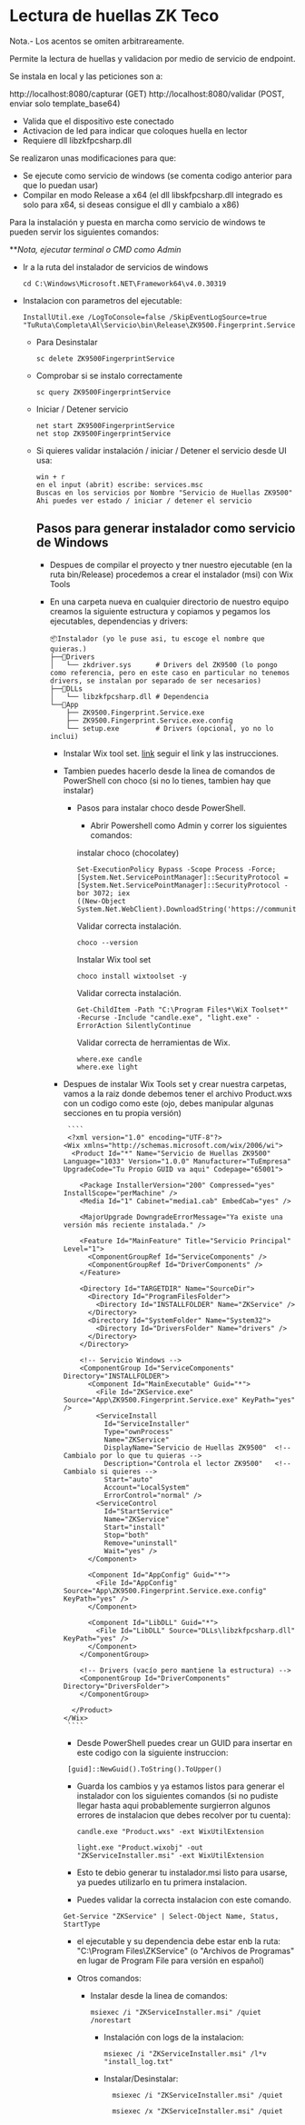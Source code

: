# Lectura de huellas ZK Teco 

Nota.- Los acentos se omiten arbitrareamente.

Permite la lectura de huellas y validacion por medio de servicio de endpoint.

Se instala en local y las peticiones son a:

http://localhost:8080/capturar (GET)
http://localhost:8080/validar  (POST, enviar solo template_base64)

* Valida que el dispositivo este conectado
* Activacion de led para indicar que coloques huella en lector
* Requiere dll libzkfpcsharp.dll

Se realizaron unas modificaciones para que:

* Se ejecute como servicio de windows (se comenta codigo anterior para que lo puedan usar)
* Compilar en modo Release a x64 (el dll libskfpcsharp.dll integrado es solo para x64, si deseas consigue el dll y cambialo a x86)

Para la instalación y puesta en marcha como servicio de windows te pueden servir los siguientes comandos:

***Nota, ejecutar terminal o CMD como Admin*

* Ir a la ruta del instalador de servicios de windows

  ````
  cd C:\Windows\Microsoft.NET\Framework64\v4.0.30319
  ````
* Instalacion con parametros del ejecutable:

  ````
  InstallUtil.exe /LogToConsole=false /SkipEventLogSource=true "TuRuta\Completa\Al\Servicio\bin\Release\ZK9500.Fingerprint.Service.exe"
  ````

  * Para Desinstalar
    ````
    sc delete ZK9500FingerprintService
    ````

  * Comprobar si se instalo correctamente
    ````
    sc query ZK9500FingerprintService
    ````

  * Iniciar / Detener servicio
    ````
    net start ZK9500FingerprintService
    net stop ZK9500FingerprintService
    ````

  * Si quieres validar instalación / iniciar / Detener el servicio desde UI usa:
    ````
    win + r
    en el input (abrit) escribe: services.msc
    Buscas en los servicios por Nombre "Servicio de Huellas ZK9500"
    Ahi puedes ver estado / iniciar / detener el servicio
    ````


    ## Pasos para generar instalador como servicio de Windows

    * Despues de compilar el proyecto y tner nuestro ejecutable (en la ruta bin/Release) procedemos a crear el instalador (msi) con Wix Tools
    * En una carpeta nueva en cualquier directorio de nuestro equipo creamos la siguiente estructura y copiamos y pegamos los ejecutables, dependencias y drivers:
   
      ````
      📦Instalador (yo le puse asi, tu escoge el nombre que quieras.)
      ├──📂Drivers
      │   └── zkdriver.sys      # Drivers del ZK9500 (lo pongo como referencia, pero en este caso en particular no tenemos drivers, se instalan por separado de ser necesarios)
      ├──📂DLLs
      │   └── libzkfpcsharp.dll # Dependencia
      └──📂App
          ├── ZK9500.Fingerprint.Service.exe
          ├── ZK9500.Fingerprint.Service.exe.config
          └── setup.exe         # Drivers (opcional, yo no lo inclui)
      ````

      * Instalar Wix tool set. [link](https://www.firegiant.com/wixtoolset/) seguir el link y las instrucciones.
      * Tambien puedes hacerlo desde la linea de comandos de PowerShell con choco (si no lo tienes, tambien hay que instalar)
          * Pasos para instalar choco desde PowerShell.
            *   Abrir Powershell como Admin y correr los siguientes comandos:
           
              instalar choco (chocolatey)
              ````
              Set-ExecutionPolicy Bypass -Scope Process -Force; [System.Net.ServicePointManager]::SecurityProtocol = [System.Net.ServicePointManager]::SecurityProtocol -bor 3072; iex     
              ((New-Object System.Net.WebClient).DownloadString('https://community.chocolatey.org/install.ps1'))
              ````

             Validar correcta instalación.
             ````
             choco --version
             ````
             
             Instalar Wix tool set
             ````
             choco install wixtoolset -y
             ````
             
             Validar correcta instalación.
             ````
             Get-ChildItem -Path "C:\Program Files*\WiX Toolset*" -Recurse -Include "candle.exe", "light.exe" -ErrorAction SilentlyContinue
             ````
             
             Validar correcta de herramientas de Wix.
             ````
             where.exe candle
             where.exe light
             ````
     
      * Despues de instalar Wix Tools set y crear nuestra carpetas, vamos a la raiz donde debemos tener el archivo Product.wxs con un codigo como este (ojo, debes manipular algunas     
        secciones en tu propia versión)
        
             
             ````
             <?xml version="1.0" encoding="UTF-8"?>
            <Wix xmlns="http://schemas.microsoft.com/wix/2006/wi">
              <Product Id="*" Name="Servicio de Huellas ZK9500" Language="1033" Version="1.0.0" Manufacturer="TuEmpresa" UpgradeCode="Tu Propio GUID va aqui" Codepage="65001">
                
                <Package InstallerVersion="200" Compressed="yes" InstallScope="perMachine" />
                <Media Id="1" Cabinet="media1.cab" EmbedCab="yes" />
                
                <MajorUpgrade DowngradeErrorMessage="Ya existe una versión más reciente instalada." />
                
                <Feature Id="MainFeature" Title="Servicio Principal" Level="1">
                  <ComponentGroupRef Id="ServiceComponents" />
                  <ComponentGroupRef Id="DriverComponents" />
                </Feature>
                
                <Directory Id="TARGETDIR" Name="SourceDir">
                  <Directory Id="ProgramFilesFolder">
                    <Directory Id="INSTALLFOLDER" Name="ZKService" />
                  </Directory>
                  <Directory Id="SystemFolder" Name="System32">
                    <Directory Id="DriversFolder" Name="drivers" />
                  </Directory>
                </Directory>
                
                <!-- Servicio Windows -->
                <ComponentGroup Id="ServiceComponents" Directory="INSTALLFOLDER">
                  <Component Id="MainExecutable" Guid="*">
                    <File Id="ZKService.exe" Source="App\ZK9500.Fingerprint.Service.exe" KeyPath="yes" />
                    <ServiceInstall 
                      Id="ServiceInstaller" 
                      Type="ownProcess" 
                      Name="ZKService" 
                      DisplayName="Servicio de Huellas ZK9500"  <!-- Cambialo por lo que tu quieras -->
                      Description="Controla el lector ZK9500"   <!-- Cambialo si quieres -->
                      Start="auto" 
                      Account="LocalSystem" 
                      ErrorControl="normal" />
                    <ServiceControl 
                      Id="StartService" 
                      Name="ZKService" 
                      Start="install" 
                      Stop="both" 
                      Remove="uninstall" 
                      Wait="yes" />
                  </Component>
                  
                  <Component Id="AppConfig" Guid="*">
                    <File Id="AppConfig" Source="App\ZK9500.Fingerprint.Service.exe.config" KeyPath="yes" />
                  </Component>
                  
                  <Component Id="LibDLL" Guid="*">
                    <File Id="LibDLL" Source="DLLs\libzkfpcsharp.dll" KeyPath="yes" />
                  </Component>
                </ComponentGroup>
                
                <!-- Drivers (vacío pero mantiene la estructura) -->
                <ComponentGroup Id="DriverComponents" Directory="DriversFolder">
                </ComponentGroup>
                
              </Product>
            </Wix>
             ````
        *  Desde PowerShell puedes crear un GUID para insertar en este codigo con la siguiente instruccion:
       
          ````
           [guid]::NewGuid().ToString().ToUpper()
          ````

        * Guarda los cambios y ya estamos listos para generar el instalador con los siguientes comandos (si no pudiste llegar hasta aqui probablemente surgierron algunos errores de 
          instalacion que debes recolver por tu cuenta):

          ````
          candle.exe "Product.wxs" -ext WixUtilExtension

          light.exe "Product.wixobj" -out "ZKServiceInstaller.msi" -ext WixUtilExtension

          ````
     
        * Esto te debio generar tu instalador.msi listo para usarse, ya puedes utilizarlo en tu primera instalacion.

        * Puedes validar la correcta instalacion con este comando.
          
         ````
         Get-Service "ZKService" | Select-Object Name, Status, StartType
         ````

        * el ejecutable y su dependencia debe estar enb la ruta:  "C:\Program Files\ZKService\" (o "Archivos de Programas" en lugar de Program File para versión en español)
       
        * Otros comandos:
       
          * Instalar desde la linea de comandos:
            ````
            msiexec /i "ZKServiceInstaller.msi" /quiet /norestart
            ````

            * Instalación con logs de la instalacion:
              ````
              msiexec /i "ZKServiceInstaller.msi" /l*v "install_log.txt"
              ````

            * Instalar/Desinstalar:
              ````
                msiexec /i "ZKServiceInstaller.msi" /quiet

                msiexec /x "ZKServiceInstaller.msi" /quiet
              ````

      

      
   
    

    

  
